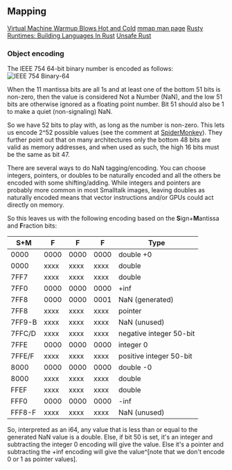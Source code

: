 ## Mapping
[Virtual Machine Warmup Blows Hot and Cold](https://youtu.be/vLl4GteL9Mw)
[mmap man page](https://www.man7.org/linux/man-pages/man2/mmap.2.html)
[Rusty Runtimes: Building Languages In Rust](https://youtu.be/U3upi-y2pCk)
[Unsafe Rust](https://doc.rust-lang.org/nightly/book/ch19-01-unsafe-rust.html)

### Object encoding
The IEEE 754 64-bit binary number is encoded as follows:
	![IEEE 754 Binary-64](Pasted%20image%2020210311212924.png)

When the 11 mantissa bits are all 1s and at least one of the bottom 51 bits is non-zero, then the value is considered Not a Number (NaN), and the low 51 bits are otherwise ignored as a floating point number. Bit 51 should also be 1 to make a quiet (non-signaling) NaN.

So we have 52 bits to play with, as long as the number is non-zero. This lets us encode 2^52 possible values (see the comment at [SpiderMonkey](https://github.com/ricardoquesada/Spidermonkey/blob/4a75ea2543408bd1b2c515aa95901523eeef7858/js/src/gdb/mozilla/jsval.py)). They further point out that on many architectures only the bottom 48 bits are valid as memory addresses, and when used as such, the high 16 bits must be the same as bit 47.

There are several ways to do NaN tagging/encoding. You can choose integers, pointers, or doubles to be naturally encoded and all the others be encoded with some shifting/adding. While integers and pointers are probably more common in most Smalltalk images, leaving doubles as naturally encoded means that vector instructions and/or GPUs could act directly on memory.

So this leaves us with the following encoding based on the **S**ign+**M**antissa and **F**raction bits:

| S+M    | F    | F    | F    | Type                      |
| ------ | ---- | ---- | ---- | ------------------------- |
| 0000   | 0000 | 0000 | 0000 | double  +0                |
| 0000   | xxxx | xxxx | xxxx | double                    |
| 7FF7   | xxxx | xxxx | xxxx | double                    |
| 7FF0   | 0000 | 0000 | 0000 | +inf                       |
| 7FF8   | 0000 | 0000 | 0001 | NaN (generated)           |
| 7FF8   | xxxx | xxxx | xxxx | pointer                   |
| 7FF9-B | xxxx | xxxx | xxxx | NaN (unused)              |
| 7FFC/D | xxxx | xxxx | xxxx | negative integer   50-bit |
| 7FFE   | 0000 | 0000 | 0000 | integer   0               |
| 7FFE/F | xxxx | xxxx | xxxx | positive integer   50-bit |
| 8000   | 0000 | 0000 | 0000 | double     -0             |
| 8000   | xxxx | xxxx | xxxx | double                    |
| FFEF   | xxxx | xxxx | xxxx | double                    |
| FFF0   | 0000 | 0000 | 0000 | -inf                      |
| FFF8-F | xxxx | xxxx | xxxx | NaN (unused)              |

So, interpreted as an i64, any value that is less than or equal to the generated NaN value is a double. Else, if bit 50 is set, it's an integer and subtracting the integer 0 encoding will give the value. Else it's a pointer and subtracting the +inf encoding will give the value^[note that we don't encode 0 or 1 as pointer values].

